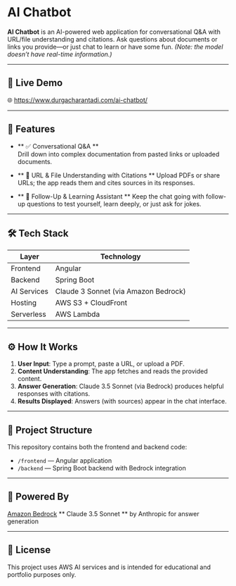 # AI Chatbot

**AI Chatbot** is an AI-powered web application for conversational Q&A with URL/file understanding and citations. Ask questions about documents or links you provide—or just chat to learn or have some fun. *(Note: the model doesn’t have real-time information.)*

---

## 🔗 Live Demo
🌐 https://www.durgacharantadi.com/ai-chatbot/

---

## 🧠 Features

- ** ✅ Conversational Q&A **   
  Drill down into complex documentation from pasted links or uploaded documents.

- ** 📎 URL & File Understanding with Citations **
  Upload PDFs or share URLs; the app reads them and cites sources in its responses.

- ** 💬 Follow-Up & Learning Assistant **
  Keep the chat going with follow-up questions to test yourself, learn deeply, or just ask for jokes.

---

## 🛠 Tech Stack

| Layer        | Technology                         |
|--------------|-------------------------------------|
| Frontend     | Angular                             |
| Backend      | Spring Boot                         |
| AI Services  | Claude 3 Sonnet (via Amazon Bedrock)|
| Hosting      | AWS S3 + CloudFront                 |
| Serverless   | AWS Lambda                          |

---

## ⚙️ How It Works

1. **User Input**:
   Type a prompt, paste a URL, or upload a PDF.  
3. **Content Understanding**:
   The app fetches and reads the provided content.  
4. **Answer Generation**:
   Claude 3.5 Sonnet (via Bedrock) produces helpful responses with citations.  
6. **Results Displayed**:
   Answers (with sources) appear in the chat interface.

---

## 📁 Project Structure

This repository contains both the frontend and backend code:

- `/frontend` — Angular application
- `/backend` — Spring Boot backend with Bedrock integration

---

## 🧠 Powered By
[Amazon Bedrock](https://aws.amazon.com/bedrock/)
** Claude 3.5 Sonnet ** by Anthropic for answer generation

---

## 📄 License
This project uses AWS AI services and is intended for educational and portfolio purposes only.
